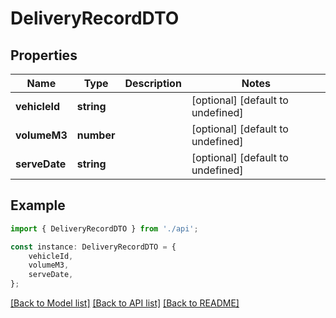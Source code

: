 # DeliveryRecordDTO


## Properties

Name | Type | Description | Notes
------------ | ------------- | ------------- | -------------
**vehicleId** | **string** |  | [optional] [default to undefined]
**volumeM3** | **number** |  | [optional] [default to undefined]
**serveDate** | **string** |  | [optional] [default to undefined]

## Example

```typescript
import { DeliveryRecordDTO } from './api';

const instance: DeliveryRecordDTO = {
    vehicleId,
    volumeM3,
    serveDate,
};
```

[[Back to Model list]](../README.md#documentation-for-models) [[Back to API list]](../README.md#documentation-for-api-endpoints) [[Back to README]](../README.md)
